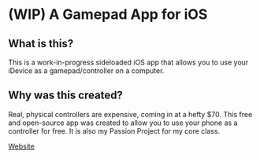 # (WIP) A Gamepad App for iOS

## What is this?
This is a work-in-progress sideloaded iOS app that allows you to use your iDevice as a gamepad/controller on a computer. 

## Why was this created?
Real, physical controllers are expensive, coming in at a hefty $70. This free and open-source app was created to allow you to use your phone as a controller for free. 
It is also my Passion Project for my core class. 

[Website](https://nandanper5.wixsite.com/passionproj)


